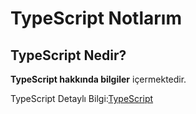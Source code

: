 # TypeScript Notlarım

## TypeScript Nedir?
**TypeScript hakkında bilgiler** içermektedir.
 
TypeScript Detaylı Bilgi:[TypeScript]()
